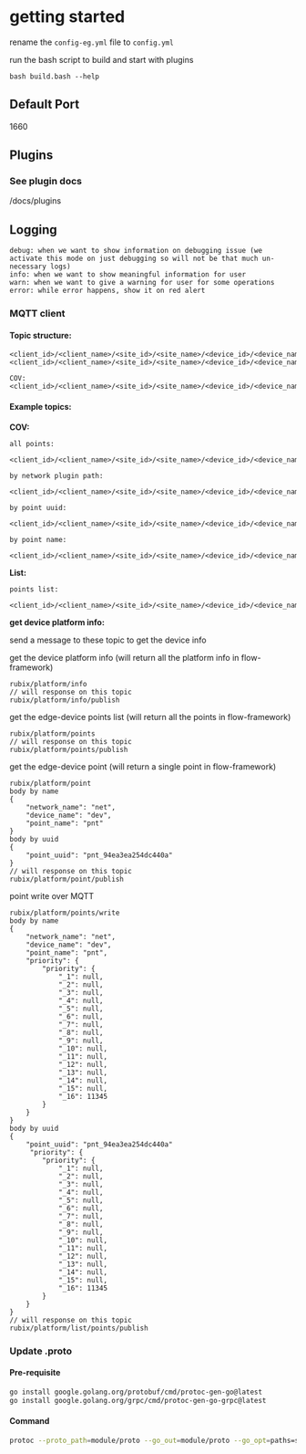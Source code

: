 # getting started

rename the `config-eg.yml` file to `config.yml`

run the bash script to build and start with plugins

```
bash build.bash --help
```

## Default Port

1660

## Plugins

### See plugin docs

/docs/plugins

## Logging

```
debug: when we want to show information on debugging issue (we activate this mode on just debugging so will not be that much un-necessary logs)
info: when we want to show meaningful information for user
warn: when we want to give a warning for user for some operations
error: while error happens, show it on red alert  
```

### MQTT client

#### Topic structure:

```
<client_id>/<client_name>/<site_id>/<site_name>/<device_id>/<device_name>/rubix/points/value/<event>/...
<client_id>/<client_name>/<site_id>/<site_name>/<device_id>/<device_name>/rubix/points/value/cov/all/<network_plugin_path>/<network_uuid>/<network_name>/<device_uuid>/<device_name>/<point_uuid>/<point_name>
```

```
COV:
<client_id>/<client_name>/<site_id>/<site_name>/<device_id>/<device_name>/rubix/points/value/cov/all/<network_plugin_path>/<network_uuid>/<network_name>/<device_uuid>/<device_name>/<point_uuid>/<point_name>
```

#### Example topics:

**COV:**

```
all points:
  <client_id>/<client_name>/<site_id>/<site_name>/<device_id>/<device_name>/rubix/points/value/cov/all/#

by network plugin path:
  <client_id>/<client_name>/<site_id>/<site_name>/<device_id>/<device_name>/rubix/points/value/cov/all/<network_plugin_path>/+/+/+/+/+/+

by point uuid:
  <client_id>/<client_name>/<site_id>/<site_name>/<device_id>/<device_name>/rubix/points/value/cov/all/+/+/+/+/+/<point_uuid>/+

by point name:
  <client_id>/<client_name>/<site_id>/<site_name>/<device_id>/<device_name>/rubix/points/value/cov/all/+/+/<network_name>/+/<device_name>/+/<point_name>
```

**List:**

```
points list:
  <client_id>/<client_name>/<site_id>/<site_name>/<device_id>/<device_name>/rubix/platform/points/publish
```

**get device platform info:**

send a message to these topic to get the device info

get the device platform info (will return all the platform info in flow-framework)

```
rubix/platform/info
// will response on this topic
rubix/platform/info/publish
```

get the edge-device points list (will return all the points in flow-framework)

```
rubix/platform/points
// will response on this topic
rubix/platform/points/publish
```

get the edge-device point (will return a single point in flow-framework)

```
rubix/platform/point
body by name
{
    "network_name": "net",
    "device_name": "dev",
    "point_name": "pnt"
}
body by uuid
{
    "point_uuid": "pnt_94ea3ea254dc440a"
}
// will response on this topic
rubix/platform/point/publish
```

point write over MQTT

```
rubix/platform/points/write
body by name 
{
    "network_name": "net",
    "device_name": "dev",
    "point_name": "pnt",
    "priority": {
        "priority": {
            "_1": null,
            "_2": null,
            "_3": null,
            "_4": null,
            "_5": null,
            "_6": null,
            "_7": null,
            "_8": null,
            "_9": null,
            "_10": null,
            "_11": null,
            "_12": null,
            "_13": null,
            "_14": null,
            "_15": null,
            "_16": 11345
        }
    }
}
body by uuid
{
    "point_uuid": "pnt_94ea3ea254dc440a"
     "priority": {
        "priority": {
            "_1": null,
            "_2": null,
            "_3": null,
            "_4": null,
            "_5": null,
            "_6": null,
            "_7": null,
            "_8": null,
            "_9": null,
            "_10": null,
            "_11": null,
            "_12": null,
            "_13": null,
            "_14": null,
            "_15": null,
            "_16": 11345
        }
    }
}
// will response on this topic
rubix/platform/list/points/publish
```

### Update .proto

#### Pre-requisite

```bash
go install google.golang.org/protobuf/cmd/protoc-gen-go@latest
go install google.golang.org/grpc/cmd/protoc-gen-go-grpc@latest
```

#### Command

```bash
protoc --proto_path=module/proto --go_out=module/proto --go_opt=paths=source_relative --go-grpc_out=require_unimplemented_servers=false:module/proto --go-grpc_opt=paths=source_relative module/proto/*.proto
```
